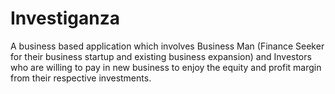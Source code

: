 # Investiganza
A business based application which involves Business Man (Finance Seeker for their business startup and existing business expansion) and Investors who are willing to pay in new business to enjoy the equity and profit margin from their respective investments.
